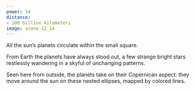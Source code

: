 ```yaml
---
power: 14
distance:
- 100 billion kilometers
image: scene-12_14
---
```

All the sun’s planets circulate within the small square.

From Earth the planets have always stood out, a few strange bright stars restlessly wandering in a skyful of unchanging patterns.

Seen here from outside, the planets take on their Copernican aspect: they move around the sun on these nested ellipses, mapped by colored lines.
